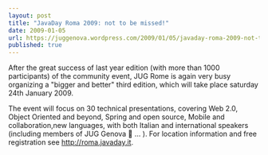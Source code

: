 ```yaml
---
layout: post
title: "JavaDay Roma 2009: not to be missed!"
date: 2009-01-05
url: https://juggenova.wordpress.com/2009/01/05/javaday-roma-2009-not-to-be-missed/
published: true 
---
```


After the great success of last year edition (with more than 1000 participants) of the community event, JUG Rome is again very busy organizing a "bigger and better" third edition, which will take place saturday 24th January 2009. 

The event will focus on 30 technical presentations, covering Web 2.0, Object Oriented and beyond, Spring and open source, Mobile and collaboration,new languages, with both Italian and international speakers (including members of JUG Genova 🙂 … ). For location information and free registration see http://roma.javaday.it. 
